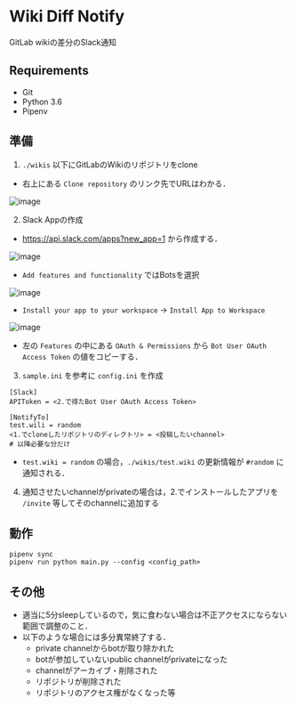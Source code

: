 # Wiki Diff Notify
GitLab wikiの差分のSlack通知

## Requirements

- Git
- Python 3.6
- Pipenv

## 準備

1. `./wikis` 以下にGitLabのWikiのリポジトリをclone
- 右上にある `Clone repository` のリンク先でURLはわかる．

![image](https://user-images.githubusercontent.com/25898373/64052256-cde0e600-cbb8-11e9-8b11-df597713e635.png)

2. Slack Appの作成
- https://api.slack.com/apps?new_app=1 から作成する．

![image](https://user-images.githubusercontent.com/25898373/64052432-624b4880-cbb9-11e9-914b-407eeb38426c.png)

- `Add features and functionality` ではBotsを選択

![image](https://user-images.githubusercontent.com/25898373/64052980-7e4fe980-cbbb-11e9-8954-36b76a4db501.png)

- `Install your app to your workspace` -> `Install App to Workspace`

![image](https://user-images.githubusercontent.com/25898373/64053178-41d0bd80-cbbc-11e9-83d3-665750f0eb8d.png)

- 左の `Features` の中にある `OAuth & Permissions` から `Bot User OAuth Access Token` の値をコピーする．

3. `sample.ini` を参考に `config.ini` を作成

```
[Slack]
APIToken = <2.で得たBot User OAuth Access Token>

[NotifyTo]
test.wili = random
<1.でcloneしたリポジトリのディレクトリ> = <投稿したいchannel>
# 以降必要な分だけ
```

- `test.wiki = random` の場合，`./wikis/test.wiki` の更新情報が `#random` に通知される．

4. 通知させたいchannelがprivateの場合は，2.でインストールしたアプリを `/invite` 等してそのchannelに追加する

## 動作

```terminal
pipenv sync
pipenv run python main.py --config <config_path>
```

## その他
- 適当に5分sleepしているので，気に食わない場合は不正アクセスにならない範囲で調整のこと．
- 以下のような場合には多分異常終了する．
  - private channelからbotが取り除かれた
  - botが参加していないpublic channelがprivateになった
  - channelがアーカイブ・削除された
  - リポジトリが削除された
  - リポジトリのアクセス権がなくなった等
